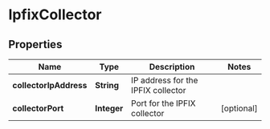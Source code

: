 # IpfixCollector

## Properties
Name | Type | Description | Notes
------------ | ------------- | ------------- | -------------
**collectorIpAddress** | **String** | IP address for the IPFIX collector | 
**collectorPort** | **Integer** | Port for the IPFIX collector |  [optional]
